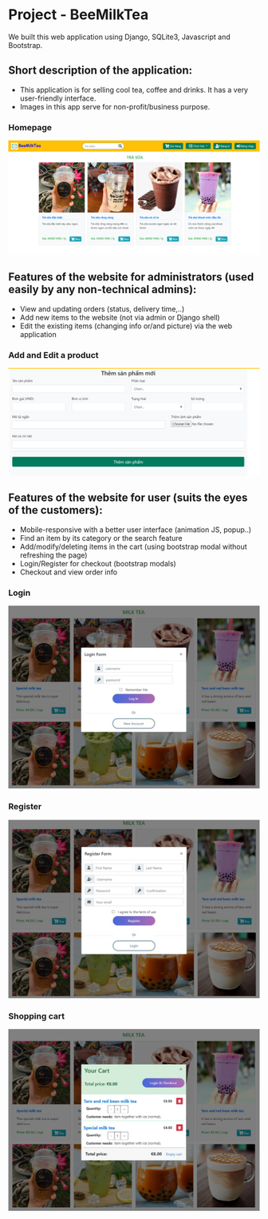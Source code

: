 # Project - BeeMilkTea

We built this web application using Django, SQLite3, Javascript and Bootstrap.

## Short description of the application:
- This application is for selling cool tea, coffee and drinks. It has a very user-friendly interface.
- Images in this app serve for non-profit/business purpose.

### Homepage	
![](https://github.com/ngochungle1331/MilkTea/blob/main/git_image/homepage.PNG)


## Features of the website for administrators (used easily by any non-technical admins):
- View and updating orders (status, delivery time,..)
- Add new items to the website (not via admin or Django shell)
- Edit the existing items (changing info or/and picture) via the web application

### Add and Edit a product
![](https://github.com/ngochungle1331/MilkTea/blob/main/git_image/newProduct.PNG)


## Features of the website for user (suits the eyes of the customers):
- Mobile-responsive with a better user interface (animation JS, popup..)
- Find an item by its category or the search feature
- Add/modify/deleting items in the cart (using bootstrap modal without refreshing the page)
- Login/Register for checkout (bootstrap modals)
- Checkout and view order info

### Login
![](https://github.com/ngochungle1331/MilkTea/blob/main/git_image/login.JPG)

### Register
![](https://github.com/ngochungle1331/MilkTea/blob/main/git_image/register.JPG)

### Shopping cart
![](https://github.com/ngochungle1331/MilkTea/blob/main/git_image/cart.JPG)
